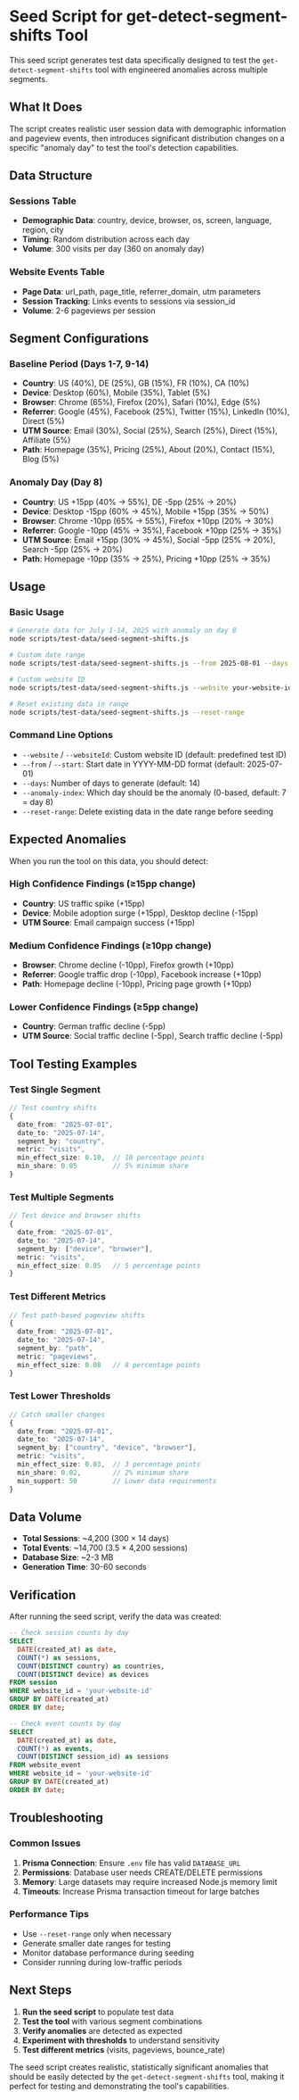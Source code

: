 # Seed Script for get-detect-segment-shifts Tool

This seed script generates test data specifically designed to test the `get-detect-segment-shifts` tool with engineered anomalies across multiple segments.

## What It Does

The script creates realistic user session data with demographic information and pageview events, then introduces significant distribution changes on a specific "anomaly day" to test the tool's detection capabilities.

## Data Structure

### **Sessions Table**
- **Demographic Data**: country, device, browser, os, screen, language, region, city
- **Timing**: Random distribution across each day
- **Volume**: 300 visits per day (360 on anomaly day)

### **Website Events Table**
- **Page Data**: url_path, page_title, referrer_domain, utm parameters
- **Session Tracking**: Links events to sessions via session_id
- **Volume**: 2-6 pageviews per session

## Segment Configurations

### **Baseline Period (Days 1-7, 9-14)**
- **Country**: US (40%), DE (25%), GB (15%), FR (10%), CA (10%)
- **Device**: Desktop (60%), Mobile (35%), Tablet (5%)
- **Browser**: Chrome (65%), Firefox (20%), Safari (10%), Edge (5%)
- **Referrer**: Google (45%), Facebook (25%), Twitter (15%), LinkedIn (10%), Direct (5%)
- **UTM Source**: Email (30%), Social (25%), Search (25%), Direct (15%), Affiliate (5%)
- **Path**: Homepage (35%), Pricing (25%), About (20%), Contact (15%), Blog (5%)

### **Anomaly Day (Day 8)**
- **Country**: US +15pp (40% → 55%), DE -5pp (25% → 20%)
- **Device**: Desktop -15pp (60% → 45%), Mobile +15pp (35% → 50%)
- **Browser**: Chrome -10pp (65% → 55%), Firefox +10pp (20% → 30%)
- **Referrer**: Google -10pp (45% → 35%), Facebook +10pp (25% → 35%)
- **UTM Source**: Email +15pp (30% → 45%), Social -5pp (25% → 20%), Search -5pp (25% → 20%)
- **Path**: Homepage -10pp (35% → 25%), Pricing +10pp (25% → 35%)

## Usage

### **Basic Usage**
```bash
# Generate data for July 1-14, 2025 with anomaly on day 8
node scripts/test-data/seed-segment-shifts.js

# Custom date range
node scripts/test-data/seed-segment-shifts.js --from 2025-08-01 --days 21

# Custom website ID
node scripts/test-data/seed-segment-shifts.js --website your-website-id

# Reset existing data in range
node scripts/test-data/seed-segment-shifts.js --reset-range
```

### **Command Line Options**
- `--website` / `--websiteId`: Custom website ID (default: predefined test ID)
- `--from` / `--start`: Start date in YYYY-MM-DD format (default: 2025-07-01)
- `--days`: Number of days to generate (default: 14)
- `--anomaly-index`: Which day should be the anomaly (0-based, default: 7 = day 8)
- `--reset-range`: Delete existing data in the date range before seeding

## Expected Anomalies

When you run the tool on this data, you should detect:

### **High Confidence Findings (≥15pp change)**
- **Country**: US traffic spike (+15pp)
- **Device**: Mobile adoption surge (+15pp), Desktop decline (-15pp)
- **UTM Source**: Email campaign success (+15pp)

### **Medium Confidence Findings (≥10pp change)**
- **Browser**: Chrome decline (-10pp), Firefox growth (+10pp)
- **Referrer**: Google traffic drop (-10pp), Facebook increase (+10pp)
- **Path**: Homepage decline (-10pp), Pricing page growth (+10pp)

### **Lower Confidence Findings (≥5pp change)**
- **Country**: German traffic decline (-5pp)
- **UTM Source**: Social traffic decline (-5pp), Search traffic decline (-5pp)

## Tool Testing Examples

### **Test Single Segment**
```typescript
// Test country shifts
{
  date_from: "2025-07-01",
  date_to: "2025-07-14",
  segment_by: "country",
  metric: "visits",
  min_effect_size: 0.10,  // 10 percentage points
  min_share: 0.05         // 5% minimum share
}
```

### **Test Multiple Segments**
```typescript
// Test device and browser shifts
{
  date_from: "2025-07-01",
  date_to: "2025-07-14",
  segment_by: ["device", "browser"],
  metric: "visits",
  min_effect_size: 0.05   // 5 percentage points
}
```

### **Test Different Metrics**
```typescript
// Test path-based pageview shifts
{
  date_from: "2025-07-01",
  date_to: "2025-07-14",
  segment_by: "path",
  metric: "pageviews",
  min_effect_size: 0.08   // 8 percentage points
}
```

### **Test Lower Thresholds**
```typescript
// Catch smaller changes
{
  date_from: "2025-07-01",
  date_to: "2025-07-14",
  segment_by: ["country", "device", "browser"],
  metric: "visits",
  min_effect_size: 0.03,  // 3 percentage points
  min_share: 0.02,        // 2% minimum share
  min_support: 50         // Lower data requirements
}
```

## Data Volume

- **Total Sessions**: ~4,200 (300 × 14 days)
- **Total Events**: ~14,700 (3.5 × 4,200 sessions)
- **Database Size**: ~2-3 MB
- **Generation Time**: 30-60 seconds

## Verification

After running the seed script, verify the data was created:

```sql
-- Check session counts by day
SELECT 
  DATE(created_at) as date,
  COUNT(*) as sessions,
  COUNT(DISTINCT country) as countries,
  COUNT(DISTINCT device) as devices
FROM session 
WHERE website_id = 'your-website-id'
GROUP BY DATE(created_at)
ORDER BY date;

-- Check event counts by day
SELECT 
  DATE(created_at) as date,
  COUNT(*) as events,
  COUNT(DISTINCT session_id) as sessions
FROM website_event 
WHERE website_id = 'your-website-id'
GROUP BY DATE(created_at)
ORDER BY date;
```

## Troubleshooting

### **Common Issues**
1. **Prisma Connection**: Ensure `.env` file has valid `DATABASE_URL`
2. **Permissions**: Database user needs CREATE/DELETE permissions
3. **Memory**: Large datasets may require increased Node.js memory limit
4. **Timeouts**: Increase Prisma transaction timeout for large batches

### **Performance Tips**
- Use `--reset-range` only when necessary
- Generate smaller date ranges for testing
- Monitor database performance during seeding
- Consider running during low-traffic periods

## Next Steps

1. **Run the seed script** to populate test data
2. **Test the tool** with various segment combinations
3. **Verify anomalies** are detected as expected
4. **Experiment with thresholds** to understand sensitivity
5. **Test different metrics** (visits, pageviews, bounce_rate)

The seed script creates realistic, statistically significant anomalies that should be easily detected by the `get-detect-segment-shifts` tool, making it perfect for testing and demonstrating the tool's capabilities.
